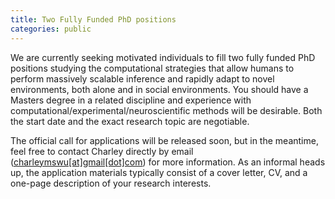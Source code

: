 ```yaml
---
title: Two Fully Funded PhD positions
categories: public
---
```


We are currently seeking motivated individuals to fill two fully funded PhD positions studying the computational strategies that allow humans to perform massively scalable inference and rapidly adapt to novel environments, both alone and in social environments. You should have a Masters degree in a related discipline and experience with computational/experimental/neuroscientific methods will be desirable. Both the start date and the exact research topic are negotiable.


The official call for applications will be released soon, but in the meantime, feel free to contact Charley directly by email ([charleymswu[at]gmail[dot]com](mailto:charleymswu@gmail.com)) for more information. As an informal heads up, the application materials typically consist of a cover letter, CV, and a one-page description of your research interests.  





